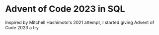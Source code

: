 # Advent of Code 2023 in SQL

Inspired by Mitchell Hashimoto's 2021 attempt, I started giving Advent of Code 2023 a try.
